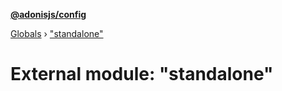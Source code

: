 **[@adonisjs/config](../README.md)**

[Globals](../README.md) › ["standalone"](_standalone_.md)

# External module: "standalone"